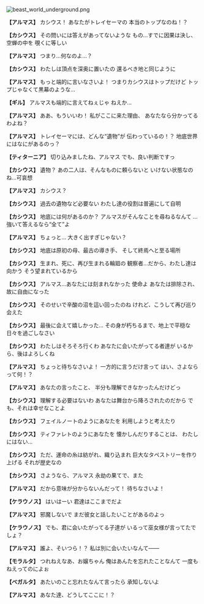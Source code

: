 
![beast_world_underground.png](../images/backgrounds/beast_world_underground.png)

**【アルマス】**
カシウス！
あなたがトレイセーマの
本当のトップなのね！？

**【カシウス】**
その問いには答えがあってないような
もの…すでに因果は決し、空蝉の中を
覗くに等しい

**【アルマス】**
つまり…何なのよ…？

**【カシウス】**
わたしは頂点を深奥に置いたの
還るべき地と同じように

**【アルマス】**
もっと端的に言いなさいよ！
つまりカシウスはトップだけど
トップじゃなくて黒幕のような…

**【ギル】**
アルマスも端的に言えてねぇじゃ
ねえか…

**【アルマス】**
ああ、もういいわ！
私がここに来た理由、
あなたなら分かってるわよね？

**【アルマス】**
トレイセーマには、どんな“遺物”が
伝わっているの！？
地底世界にはなにがあるのっ？

**【ティターニア】**
切り込みましたね、アルマス
でも、良い判断ですっ

**【カシウス】**
遺物？
あの二人は、そんなものに頼らないと
いけない状態なのね…可哀想

**【アルマス】**
カシウス？

**【カシウス】**
過去の遺物など必要ない
わたし達の役割は普遍にして自明

**【カシウス】**
地底には何があるのか？
アルマスがそんなことを尋ねるなんて
…強いて答えるなら“全て”よ

**【アルマス】**
ちょっと…
大きく出すぎじゃない？

**【カシウス】**
地底は原初の母、最古の導き手、
そして終焉へと至る場所

**【カシウス】**
生まれ、死に、再び生まれる輪廻の
観察者…だから、わたし達は向かう
そう望まれているから

**【カシウス】**
アルマス…あなたには刻まれなかった
使命よ
あなたは排除され、故に自由になった

**【カシウス】**
そのせいで辛酸の沼を這い回ったのね
けれど、こうして再び巡り会えた

**【カシウス】**
最後に会えて嬉しかった…
その身が朽ちるまで、地上で平穏な
日々を過ごしなさい

**【カシウス】**
わたしはそろそろ行くわ
あなたに会いたがってる者達が
いるから、後はよろしくね

**【アルマス】**
ちょっと待ちなさいよ！
一方的に言うだけ言って
はい、さよならって何！？

**【アルマス】**
あなたの言ったこと、
半分も理解できなかったんだけどっ

**【カシウス】**
理解する必要はないわ
あなたは舞台から降ろされたのだから
でも、それは幸せなことよ

**【カシウス】**
フェイルノートのようにあなたを
利用しようと考えたり

**【カシウス】**
ティファレトのようにあなたを
懐かしんだりすることは、
わたしにはない…

**【カシウス】**
ただ、運命の糸は紡がれ、織り込まれ
巨大なタペストリーを作り上げる
それが歴史なの

**【カシウス】**
さようなら、アルマス
永劫の果てで、また

**【アルマス】**
だから意味が分からないんだって！
待ちなさいよ！

**【ケラウノス】**
はいはーい
君達はここまでだよ

**【アルマス】**
邪魔しないで
まだ彼女と話したいことがあるのよっ

**【ケラウノス】**
でも、君に会いたがってる子達が
いるって巫女様が言ってたでしょ？

**【アルマス】**
誰よ、そいつら！？
私は別に会いたいなんて――

**【モラルタ】**
つれねえなあ、お嬢ちゃん
俺はあんたを忘れたことなんて
一度もねえってのによぉ

**【ベガルタ】**
あたいのこと忘れたなんて言ったら
承知しないよ

**【アルマス】**
あなた達、どうしてここに！？